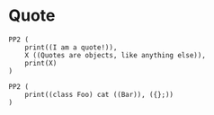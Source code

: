 # Quote

```{livecode}
PP2 (
    print((I am a quote!)),
    X ((Quotes are objects, like anything else)),
    print(X)
)
```

```{livecode}
PP2 (
    print((class Foo) cat ((Bar)), ({};))
)
```